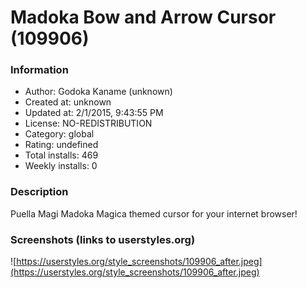 # Madoka Bow and Arrow Cursor (109906)

### Information
- Author: Godoka Kaname (unknown)
- Created at: unknown
- Updated at: 2/1/2015, 9:43:55 PM
- License: NO-REDISTRIBUTION
- Category: global
- Rating: undefined
- Total installs: 469
- Weekly installs: 0


### Description
Puella Magi Madoka Magica themed cursor for your internet browser!


### Screenshots (links to userstyles.org)
![https://userstyles.org/style_screenshots/109906_after.jpeg](https://userstyles.org/style_screenshots/109906_after.jpeg)


